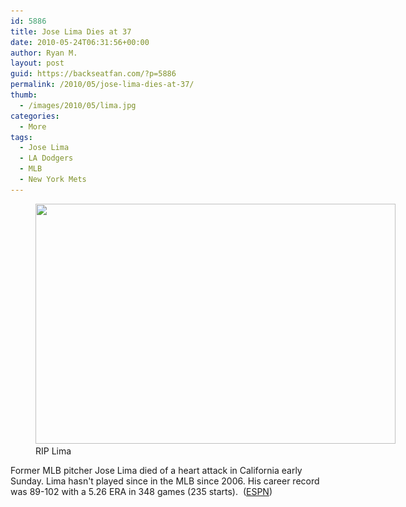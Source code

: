 ```yaml
---
id: 5886
title: Jose Lima Dies at 37
date: 2010-05-24T06:31:56+00:00
author: Ryan M.
layout: post
guid: https://backseatfan.com/?p=5886
permalink: /2010/05/jose-lima-dies-at-37/
thumb:
  - /images/2010/05/lima.jpg
categories:
  - More
tags:
  - Jose Lima
  - LA Dodgers
  - MLB
  - New York Mets
---
```


<div class="entry">
  <figure id="attachment_5887" style="width: 576px" class="wp-caption aligncenter"><a href="/images/2010/05/lima.jpg"><img class="size-full wp-image-5887" title="lima" src="/images/2010/05/lima.jpg" alt="" width="576" height="384" srcset="/images/2010/05/lima.jpg 576w, /images/2010/05/lima-300x200.jpg 300w" sizes="(max-width: 576px) 100vw, 576px" /></a><figcaption class="wp-caption-text">RIP Lima</figcaption></figure>

  <p style="text-align: left;">
    Former MLB pitcher Jose Lima died of a heart attack in California early Sunday. Lima hasn't played since in the MLB since 2006. His career record was 89-102 with a 5.26 ERA in 348 games (235 starts).  (<a href="https://sports.espn.go.com/mlb/news/story?id=5212413">ESPN</a>)
  </p>
</div>
